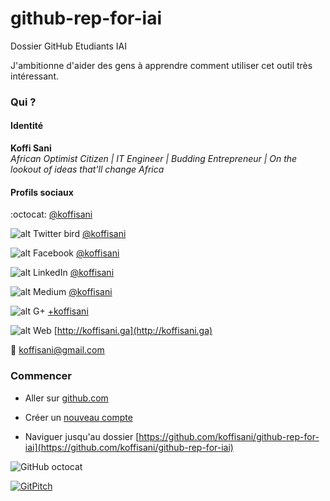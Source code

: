 # github-rep-for-iai
Dossier GitHub Etudiants IAI

J'ambitionne d'aider des gens à apprendre comment utiliser cet outil très intéressant.

### Qui ?

#### Identité

**Koffi Sani**  
*African Optimist Citizen | IT Engineer | Budding Entrepreneur | On the lookout of ideas that'll change Africa*

#### Profils sociaux

:octocat: [@koffisani](https://github.com/koffisani)

![alt Twitter bird](https://github.com/koffisani/github-rep-for-iai/blob/master/img/twitter.png) [@koffisani](https://twitter.com/koffisani)

![alt Facebook](https://github.com/koffisani/github-rep-for-iai/blob/master/img/facebook-official.png) [@koffisani](https://facebook.com/koffisani)

![alt LinkedIn](https://github.com/koffisani/github-rep-for-iai/blob/master/img/linkedin.png) [@koffisani](https://linkedin.com/in/koffisani)

![alt Medium](https://github.com/koffisani/github-rep-for-iai/blob/master/img/medium.png) [@koffisani](https://medium.com/@koffisani)

![alt G+](https://github.com/koffisani/github-rep-for-iai/blob/master/img/google-plus.png) [+koffisani](https://google.com/+koffisani)

![alt Web](https://github.com/koffisani/github-rep-for-iai/blob/master/img/globe.png) [http://koffisani.ga](http://koffisani.ga)

:email: [koffisani@gmail.com](mailto:koffisani@gmail.com)


### Commencer
- Aller sur [github.com](https://github.com)

- Créer un [nouveau compte](https://github.com/join)

- Naviguer jusqu'au dossier [https://github.com/koffisani/github-rep-for-iai](https://github.com/koffisani/github-rep-for-iai)



![GitHub octocat](https://github.com/koffisani/github-rep-for-iai/blob/master/img/Octocat.jpg "octocat")

[![GitPitch](https://gitpitch.com/assets/badge.svg)](https://gitpitch.com/koffisani/github-rep-for-iai/pitchme?grs=github&t=white)
